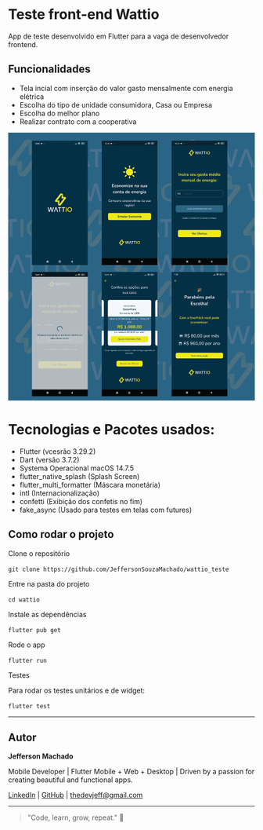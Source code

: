 # Teste front-end Wattio

App de teste desenvolvido em Flutter para a vaga de desenvolvedor frontend.

## Funcionalidades

- Tela incial com inserção do valor gasto mensalmente com energia elétrica
- Escolha do tipo de unidade consumidora, Casa ou Empresa
- Escolha do melhor plano
- Realizar contrato com a cooperativa


![Telas do app](assets/images/mockup.png)

# Tecnologias e Pacotes usados:

- Flutter (vcesrão 3.29.2)
- Dart (versão 3.7.2)
- Systema Operacional macOS 14.7.5
- flutter_native_splash (Splash Screen)
- flutter_multi_formatter (Máscara monetária)
- intl (Internacionalização)
- confetti (Exibição dos confetis no fim)
- fake_async (Usado para testes em telas com futures)


## Como rodar o projeto
Clone o repositório

`git clone https://github.com/JeffersonSouzaMachado/wattio_teste`

Entre na pasta do projeto

`cd wattio`

Instale as dependências

`flutter pub get`

Rode o app


`flutter run`

Testes

Para rodar os testes unitários e de widget:

`flutter test`

---

## Autor

**Jefferson Machado**

Mobile Developer | Flutter Mobile + Web + Desktop | Driven by a passion for creating beautiful and functional apps.

[LinkedIn](https://www.linkedin.com/in/jeffdevflutter/) | [GitHub](https://github.com/JeffersonSouzaMachado) | thedevjeff@gmail.com

---

> "Code, learn, grow, repeat." 🚀
